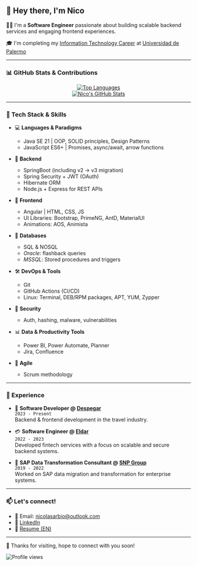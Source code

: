 ## 👋 Hey there, I'm Nico 

🧑‍💻 I'm a **Software Engineer** passionate about building scalable backend services and engaging frontend experiences.

🎓 I'm completing my [Information Technology Career](https://www.palermo.edu/ingenieria/complementacion-lic-en-tecnologia-de-la-informacion/) at [Universidad de Palermo](https://www.palermo.edu/)

---

### 📊 GitHub Stats & Contributions

<div align="center">  
  <a href="https://github.com/anuraghazra/github-readme-stats">
    <img src="https://github-readme-stats.vercel.app/api/top-langs/?username=nicoarbio&layout=compact&theme=radical" alt="Top Languages"/>
  </a>
</div>
<div align="center">  
  <a href="https://github.com/anuraghazra/github-readme-stats">
    <img src="https://github-readme-stats.vercel.app/api?username=nicoarbio&show_icons=true&theme=tokyonight" alt="Nico's GitHub Stats"/>
  </a>
</div>

---

### 🧠 Tech Stack & Skills

- 💻 **Languages & Paradigms**
  - Java SE 21 | OOP, SOLID principles, Design Patterns
  - JavaScript ES6+ | Promises, async/await, arrow functions

- 🚀 **Backend**
  - SpringBoot (including v2 → v3 migration)
  - Spring Security + JWT (OAuth)
  - Hibernate ORM
  - Node.js + Express for REST APIs

- 🎨 **Frontend**
  - Angular | HTML, CSS, JS  
  - UI Libraries: Bootstrap, PrimeNG, AntD, MaterialUI  
  - Animations: AOS, Animista

- 🧮 **Databases**
  - SQL & NOSQL
  - _Oracle_: flashback queries
  - _MSSQL_: Stored procedures and triggers

- 🛠️ **DevOps & Tools**
  - Git
  - GitHub Actions (CI/CD)
  - Linux: Terminal, DEB/RPM packages, APT, YUM, Zypper

- 🔐 **Security**
  - Auth, hashing, malware, vulnerabilities

- 📊 **Data & Productivity Tools**
  - Power BI, Power Automate, Planner
  - Jira, Confluence

- 🔁 **Agile**
  - Scrum methodology

---

### 💼 Experience

- 🛫 **Software Developer @ [Despegar](https://www.despegar.com)**  
  `2023 - Present`  
  Backend & frontend development in the travel industry.

- 💳 **Software Engineer @ [Eldar](https://www.eldars.com.ar/)**  
  `2022 - 2023`  
  Developed fintech services with a focus on scalable and secure backend systems.

- 🧩 **SAP Data Transformation Consultant @ [SNP Group](https://www.snpgroup.com/en/career/latin-america/)**  
  `2019 - 2022`  
  Worked on SAP data migration and transformation for enterprise systems.

---

### 📫 Let's connect!

- 📧 Email: [nicolasarbio@outlook.com](mailto:nicolasarbio@outlook.com)  
- 💼 [LinkedIn](https://www.linkedin.com/in/nicolás-arbio/?locale=en_US)  
- 📄 [Resume (EN)](https://github.com/nicoarbio/nicoarbio/blob/main/Nicolás%20Gabriel%20Arbio%20-%20CV_EN.pdf)

---

🫶 Thanks for visiting, hope to connect with you soon!

![Profile views](https://komarev.com/ghpvc/?username=nicoarbio&style=flat-square)
